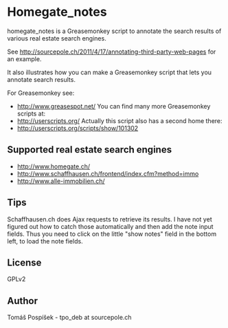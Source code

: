 Homegate_notes
==============
homegate_notes is a Greasemonkey script to annotate the search
results of various real estate search engines.

See http://sourcepole.ch/2011/4/17/annotating-third-party-web-pages
for an example.

It also illustrates how you can make a Greasemonkey script that lets
you annotate search results.

For Greasemonkey see:
 * http://www.greasespot.net/
You can find many more Greasemonkey scripts at:
 * http://userscripts.org/
Actually this script also has a second home there:
 * http://userscripts.org/scripts/show/101302


Supported real estate search engines
------------------------------------
* http://www.homegate.ch/
* http://www.schaffhausen.ch/frontend/index.cfm?method=immo
* http://www.alle-immobilien.ch/

Tips
----
Schaffhausen.ch does Ajax requests to retrieve its results. I have not yet
figured out how to catch those automatically and then add the note input
fields. Thus you need to click on the little "show notes" field in the
bottom left, to load the note fields.

License
-------
GPLv2

Author
------
Tomáš Pospíšek - tpo_deb at sourcepole.ch
